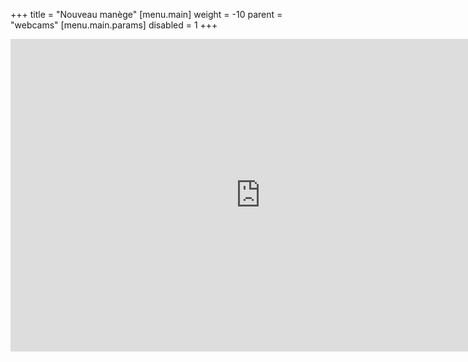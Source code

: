 +++
title = "Nouveau manège"
[menu.main]
  weight = -10
  parent = "webcams"
  [menu.main.params]
    disabled = 1
+++

<iframe src="https://camera2.brahier.ch/player.html" name="restreamer-player" width="800" height="500" scrolling="no" frameborder="0" webkitallowfullscreen="true" mozallowfullscreen="true" allowfullscreen="true"></iframe>
